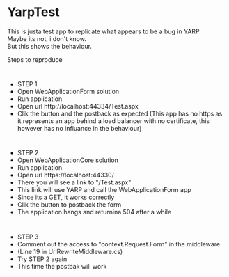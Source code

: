 # YarpTest

This is justa test app to replicate what appears to be a bug in YARP.  
Maybe its not, i don't know.  
But this shows the behaviour.  


Steps to reproduce  

#
- STEP 1
- Open WebApplicationForm solution
- Run application 
- Open url http://localhost:44334/Test.aspx 
- Clik the button and the postback as expected 
(This app has no https as it represents an app behind a load balancer with no certificate, this however has no influance in the behaviour)

#

- STEP 2
- Open WebApplicationCore solution
- Run application 
- Open url https://localhost:44330/
- There you will see a link to "/Test.aspx"
- This link will use YARP and call the WebApplicationForm app
- Since its a GET, it works correctly
- Clik the button to postback the form
- The application hangs and returnina 504 after a while

#
- STEP 3
- Comment out the access to "context.Request.Form" in the middleware
-  (Line 19 in UrlRewriteMiddleware.cs)
- Try STEP 2 again
- This time the postbak will work 

